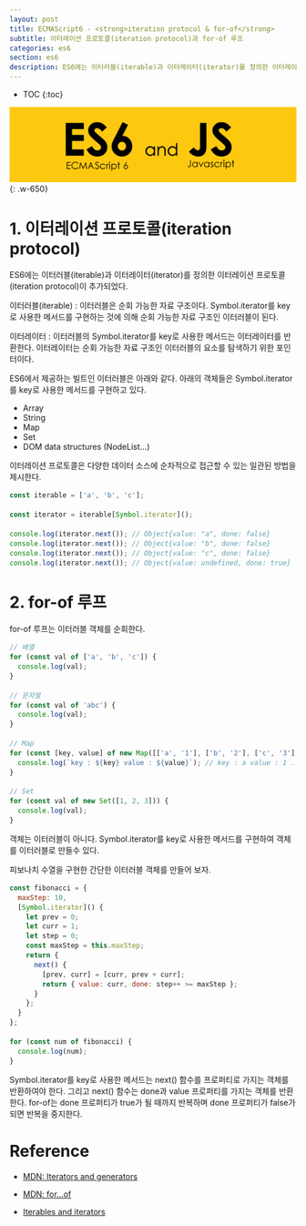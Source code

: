 ```yaml
---
layout: post
title: ECMAScript6 - <strong>iteration protocol & for-of</strong>
subtitle: 이터레이션 프로토콜(iteration protocol)과 for-of 루프
categories: es6
section: es6
description: ES6에는 이터러블(iterable)과 이터레이터(iterator)를 정의한 이터레이션 프로토콜(iteration protocol)이 추가되었다. 이터러블은 순회 가능한 자료 구조이다. Symbol.iterator를 key로 사용한 메서드를 구현하는 것에 의해 순회 가능한 자료 구조인 이터러블이 된다. 이터러블의 Symbol.iterator를 key로 사용한 메서드는 이터레이터를 반환한다. 이터레이터는 순회 가능한 자료 구조인 이터러블의 요소를 탐색하기 위한 포인터이다.
---
```


* TOC
{:toc}

![es6 Logo](./img/es6.png)
{: .w-650}

# 1. 이터레이션 프로토콜(iteration protocol)

ES6에는 이터러블(iterable)과 이터레이터(iterator)를 정의한 이터레이션 프로토콜(iteration protocol)이 추가되었다.

이터러블(iterable)
: 이터러블은 순회 가능한 자료 구조이다. Symbol.iterator를 key로 사용한 메서드를 구현하는 것에 의해 순회 가능한 자료 구조인 이터러블이 된다.

이터레이터
: 이터러블의 Symbol.iterator를 key로 사용한 메서드는 이터레이터를 반환한다. 이터레이터는 순회 가능한 자료 구조인 이터러블의 요소를 탐색하기 위한 포인터이다.

ES6에서 제공하는 빌트인 이터러블은 아래와 같다. 아래의 객체들은 Symbol.iterator를 key로 사용한 메서드를 구현하고 있다.

- Array
- String
- Map
- Set
- DOM data structures (NodeList...)

이터레이션 프로토콜은 다양한 데이터 소스에 순차적으로 접근할 수 있는 일관된 방법을 제시한다.

```javascript
const iterable = ['a', 'b', 'c'];

const iterator = iterable[Symbol.iterator]();

console.log(iterator.next()); // Object{value: "a", done: false}
console.log(iterator.next()); // Object{value: "b", done: false}
console.log(iterator.next()); // Object{value: "c", done: false}
console.log(iterator.next()); // Object{value: undefined, done: true}
```

# 2. for-of 루프

for-of 루프는 이터러블 객체를 순회한다. 

```javascript
// 배열
for (const val of ['a', 'b', 'c']) {
  console.log(val);
}

// 문자열
for (const val of 'abc') {
  console.log(val);
}

// Map
for (const [key, value] of new Map([['a', '1'], ['b', '2'], ['c', '3']])) {
  console.log(`key : ${key} value : ${value}`); // key : a value : 1 ...
}

// Set
for (const val of new Set([1, 2, 3])) {
  console.log(val);
}
```

객체는 이터러블이 아니다. Symbol.iterator를 key로 사용한 메서드를 구현하여 객체를 이터러블로 만들수 있다. 

피보나치 수열을 구현한 간단한 이터러블 객체를 만들어 보자.

```javascript
const fibonacci = {
  maxStep: 10,
  [Symbol.iterator]() {
    let prev = 0;
    let curr = 1;
    let step = 0;
    const maxStep = this.maxStep;
    return {
      next() {
        [prev, curr] = [curr, prev + curr];
        return { value: curr, done: step++ >= maxStep };
      }
    };
  }
};

for (const num of fibonacci) {
  console.log(num);
}
```

Symbol.iterator를 key로 사용한 메서드는 next() 함수를 프로퍼티로 가지는 객체를 반환하여야 한다. 그리고 next() 함수는 done과 value 프로퍼티를 가지는 객체를 반환한다. for-of는 done 프로퍼티가 true가 될 때까지 반복하며 done 프로퍼티가 false가 되면 반복을 중지한다.

# Reference

* [MDN: Iterators and generators](https://developer.mozilla.org/ko/docs/Web/JavaScript/Guide/Iterators_and_Generators)

* [MDN: for...of](https://developer.mozilla.org/ko/docs/Web/JavaScript/Reference/Statements/for...of)

* [Iterables and iterators](http://exploringjs.com/es6/ch_iteration.html)
